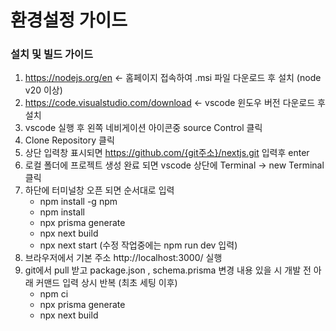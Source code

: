 # 환경설정 가이드

### 설치 및 빌드 가이드
1. https://nodejs.org/en <- 홈페이지 접속하여 .msi 파일 다운로드 후 설치 (node v20 이상)
2. https://code.visualstudio.com/download <- vscode 윈도우 버전 다운로드 후 설치
2. vscode 실행 후 왼쪽 네비게이션 아이콘중  source Control 클릭
3. Clone Repository 클릭
4. 상단 입력창 표시되면 https://github.com/{git주소}/nextjs.git 입력후 enter
5. 로컬 폴더에 프로젝트 생성 완료 되면 vscode 상단에 Terminal -> new Terminal 클릭
6. 하단에 터미널창 오픈 되면 순서대로 입력
   - npm install -g npm
   - npm install
   - npx prisma generate
   - npx next build
   - npx next start (수정 작업중에는 npm run dev 입력)
7. 브라우저에서 기본 주소 http://localhost:3000/ 실행
8. git에서 pull 받고 package.json , schema.prisma 변경 내용 있을 시 개발 전 아래 커맨드 입력 상시 반복 (최초 세팅 이후)
   - npm ci
   - npx prisma generate
   - npx next build

